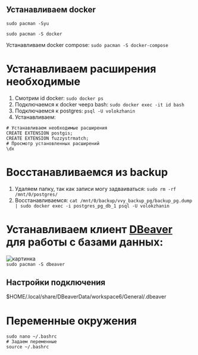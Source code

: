 ## Устанавливаем docker

`sudo pacman -Syu`

`sudo pacman -S docker`

Устанавливаем docker compose: `sudo pacman -S docker-compose`
# Устанавливаем расширения необходимые
1. Смотрим id docker: `sudo docker ps` 
1. Подключаемся к docker чеерз bash: `sudo docker exec -it id bash`
1. Подключаемся к postgres: `psql -U volokzhanin`
1. Устанавливаем:
```
# Устанавливаем необходимые расширения
CREATE EXTENSION postgis;
CREATE EXTENSION fuzzystrmatch;
# Просмотр установленных расширений
\dx
```
# Восстанавливаемся из backup 
1. Удаляем папку, так как записи могу задваиваться: `sudo rm -rf /mnt/0/postgres/`
1. Восстанавливаемся: `cat /mnt/0/backup/vvy_backup_pg/backup_pg.dump | sudo docker exec -i postgres_pg_db_1 psql -U volokzhanin`

# Устанавливаем клиент [DBeaver](https://en.wikipedia.org/wiki/DBeaver) для работы с базами данных: 
![картинка](https://dbeaver.io/wp-content/uploads/2015/09/beaver-head.png)<br>
`sudo pacman -S dbeaver` 

## Настройки подключения 
$HOME/.local/share/DBeaverData/workspace6/General/.dbeaver

# Переменные окружения
```
sudo nano ~/.bashrc
# Задаем переменные 
source ~/.bashrc
```

